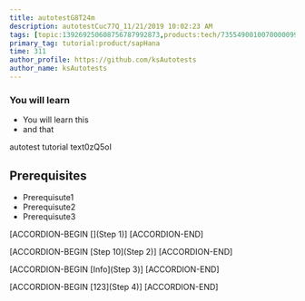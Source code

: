 ```yaml
---
title: autotestG8T24m
description: autotestCuc77Q_11/21/2019 10:02:23 AM
tags: [topic:139269250608756787992873,products:tech/73554900100700000996,tutorial:experience/advanced]
primary_tag: tutorial:product/sapHana
time: 311
author_profile: https://github.com/ksAutotests
author_name: ksAutotests
---
```

### You will learn
- You will learn this
- and that

autotest tutorial text0zQ5oI

## Prerequisites
- Prerequisute1
- Prerequisute2
- Prerequisute3

[ACCORDION-BEGIN [](Step 1)]
[ACCORDION-END]

[ACCORDION-BEGIN [Step 10](Step 2)]
[ACCORDION-END]

[ACCORDION-BEGIN [Info](Step 3)]
[ACCORDION-END]

[ACCORDION-BEGIN [123](Step 4)]
[ACCORDION-END]

